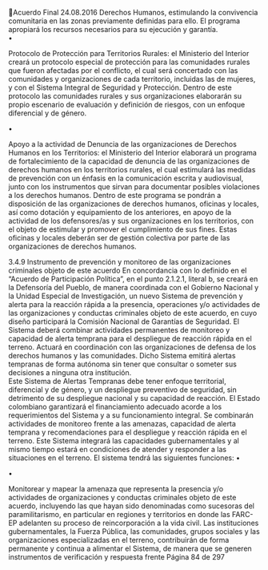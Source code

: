 Acuerdo Final 
24.08.2016 
Derechos Humanos, estimulando la convivencia comunitaria en las zonas previamente definidas 
para ello. El programa apropiará los recursos necesarios para su ejecución y garantía.  
•

Protocolo de Protección para Territorios Rurales: el Ministerio del Interior creará un protocolo 
especial de protección para las comunidades rurales que fueron afectadas por el conflicto, el cual 
será concertado con las comunidades y organizaciones de cada territorio, incluidas las de mujeres, 
y con el Sistema Integral de Seguridad y Protección. 
Dentro  de  este  protocolo  las  comunidades  rurales  y  sus  organizaciones  elaborarán  su  propio 
escenario de evaluación y definición de riesgos, con un enfoque diferencial y de género. 

•

Apoyo a la actividad de Denuncia de las organizaciones de Derechos Humanos en los Territorios: 
el Ministerio del Interior elaborará un programa de fortalecimiento de la capacidad de denuncia 
de  las  organizaciones  de  derechos  humanos  en  los  territorios  rurales,  el  cual  estimulará  las 
medidas  de  prevención  con  un  énfasis  en  la  comunicación  escrita  y  audiovisual,  junto  con  los 
instrumentos que sirvan para documentar posibles violaciones a los derechos humanos. Dentro 
de este programa se pondrán a disposición de las organizaciones de derechos humanos, oficinas 
y locales, así como dotación y equipamiento de los anteriores, en apoyo de la actividad de los 
defensores/as y sus organizaciones en los territorios, con el objeto de estimular y promover el 
cumplimiento de sus fines. Estas oficinas y locales deberán ser de gestión colectiva por parte de 
las organizaciones de derechos humanos. 

3.4.9 Instrumento de prevención y monitoreo de las organizaciones criminales objeto de este acuerdo 
En concordancia con lo definido en el “Acuerdo de Participación Política”, en el punto 2.1.2.1, literal b, se 
creará en la Defensoría del Pueblo, de manera coordinada con el Gobierno Nacional y la Unidad Especial 
de  Investigación,  un  nuevo  Sistema  de  prevención  y  alerta  para  la  reacción  rápida  a  la  presencia, 
operaciones y/o actividades de las organizaciones y conductas criminales objeto de este acuerdo, en cuyo 
diseño  participará  la  Comisión  Nacional  de  Garantías  de  Seguridad.  El  Sistema  deberá  combinar 
actividades permanentes de monitoreo y capacidad de alerta temprana para el despliegue de reacción 
rápida en el terreno. Actuará en coordinación con las organizaciones de defensa de los derechos humanos 
y las comunidades. Dicho Sistema emitirá alertas tempranas de forma autónoma sin tener que consultar 
o someter sus decisiones a ninguna otra institución.  
Este Sistema de Alertas Tempranas debe tener enfoque territorial, diferencial y de género, y un despliegue 
preventivo de seguridad, sin detrimento de su despliegue nacional y su capacidad de reacción. El Estado 
colombiano  garantizará  el  financiamiento  adecuado  acorde  a  los  requerimientos  del  Sistema  y  a  su 
funcionamiento integral. 
Se  combinarán  actividades  de  monitoreo  frente  a  las  amenazas,  capacidad  de  alerta  temprana  y 
recomendaciones  para  el  despliegue  y  reacción  rápida  en  el  terreno.  Este  Sistema  integrará  las 
capacidades  gubernamentales  y  al  mismo  tiempo  estará  en  condiciones  de  atender  y  responder  a  las 
situaciones en el terreno. El sistema tendrá las siguientes funciones: 
•

•

Monitorear y mapear la amenaza que representa la presencia y/o actividades de organizaciones 
y conductas criminales objeto de este acuerdo, incluyendo las que hayan sido denominadas como 
sucesoras  del  paramilitarismo,  en  particular  en  regiones  y  territorios  en  donde  las  FARC-EP 
adelanten su proceso de reincorporación a la vida civil. 
Las  instituciones  gubernamentales,  la  Fuerza  Pública,  las  comunidades,  grupos  sociales  y  las 
organizaciones  especializadas  en  el  terreno,  contribuirán  de  forma  permanente  y  continua  a 
alimentar el Sistema, de manera que se generen instrumentos de verificación y respuesta frente 
Página 84 de 297 

 

